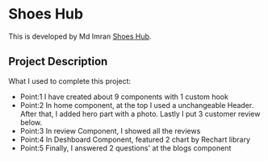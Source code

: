 # Shoes Hub

This is developed by Md Imran [Shoes Hub](https://github.com/facebook/create-react-app).

## Project Description

What I used to complete this project:
- Point:1 I have created about 9 components with 1 custom hook
- Point:2 In home component, at the top I used a unchangeable Header. After that, I added hero part with a photo. Lastly I put 3 customer review below.
- Point:3 In review Component, I showed all the reviews
- Point:4 In Deshboard Component, featured 2 chart by Rechart library
- Point:5 Finally, I answered 2 questions' at the blogs component


